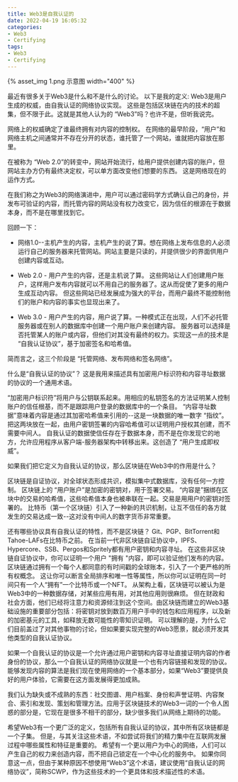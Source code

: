 ```yaml
---
title: Web3是自我认证的
date: 2022-04-19 16:05:32
categories:
- Web3
- Certifying
tags:
- Web3
- Certifying
---
```


{% asset_img 1.png 示意图 width="400" %}

最近有很多关于Web3是什么和不是什么的讨论。
以下是我的定义:
Web3是用户生成的权威，由自我认证的网络协议实现。
这些是包括区块链在内的技术的超集，但不限于此。这就是其他人认为的 “Web3”吗？也许不是，但听我说完。

<!--more-->

网络上的权威确定了谁最终拥有对内容的控制权。
在网络的最早阶段，“用户”和网络主机之间通常并不存在分开的状态，谁托管了一个网站，谁就把内容放在那里。

在被称为 “Web 2.0”的转变中，网站开始流行，给用户提供创建内容的账户，但网站主办方仍有最终决定权，可以单方面改变他们想要的东西。
这是网络现在的运作方式。

在我们称之为Web3的网络演进中，用户可以通过密码学方式确认自己的身份，并发布可验证的内容，而托管内容的网站没有权力改变它，因为信任的根源在于数据本身，而不是在哪里找到它。

回顾一下：
 * 网络1.0--主机产生的内容，主机产生的说了算。想在网络上发布信息的人必须运行自己的服务器来托管网站。网站主要是只读的，并提供很少的界面供用户创建内容或互动。

 * Web 2.0 - 用户产生的内容，还是主机说了算。
这些网站让人们创建用户账户，这样用户发布内容就可以不用自己的服务器了。这从而促使了更多的用户生成互动内容。
但这些网站已经发展成为强大的平台，而用户最终不能控制他们的账户和内容的事实也显现出来了。

 * Web 3.0 - 用户产生的内容，用户说了算。一种模式正在出现，人们不必托管服务器或在别人的数据库中创建一个用户账户来创建内容。
 服务器可以选择是否托管某人的账户或内容，但他们对其没有最终的权力。实现这一点的技术是 “自我认证协议”，基于加密签名和哈希值。

简而言之，这三个阶段是 “托管网络、发布网络和签名网络”。

什么是“自我认证的协议”？
这是我用来描述具有加密用户标识符和内容寻址数据的协议的一个通用术语。

“加密用户标识符”将用户与公钥联系起来。用相应的私钥签名的方法证明某人控制账户的信任根基，而不是跟踪用户登录的数据库中的一个条目。
“内容寻址数据”意味着内容是通过其加密哈希值来引用的--这是一块数据的唯一数字 “指纹”。
把这两块放在一起，由用户密钥签署的内容哈希值可以证明用户授权其创建，而不需要中间人。
自我认证的数据使信任存在于数据本身，而不是在你发现它的地方，允许应用程序从客户端-服务器架构中转移出来。这创造了 “用户生成即权威”。

如果我们把它定义为自我认证的协议，那么区块链在Web3中的作用是什么？

区块链是自证协议，对全球状态形成共识，模拟集中式数据库，没有任何一方控制。
区块链上的 “用户账户”是加密的密钥对，用于签署交易。
“内容是”捆绑在区块中的交易的哈希值，这些哈希值本身也被串联在一起。交易是用用户的密钥对签署的。
比特币（第一个区块链）引入了一种新的共识机制，让互不信任的各方就发生的交易达成一致--这对没有中间人的数字货币非常重要。

还有哪些协议具有自我认证的特性，而不是区块链？
Git、PGP、BitTorrent和Tahoe-LAFs在比特币之前。
在当前一代非区块链自证协议中，IPFS、Hypercore、SSB、Pergos和Spritely都有用户密钥和内容寻址。
在这些非区块链自证协议中，你可以证明一个用户 "拥有 "内容，即可以验证他们发布的内容。区块链通过拥有一个每个人都同意的有时间戳的全球账本，引入了一个更严格的所有权概念。
这让你可以断言全局排序和唯一性等属性，所以你可以证明在同一时间只有一个人“拥有”一个比特币或一个NFT。
从架构上看，区块链可以被认为是Web3中的一种数据存储，对某些应用有用，对其他应用则很麻烦。
但在财政和社会方面，他们已经将注意力和资源倾注到这个空间。由区块链而建立的Web3基础设施的重要部分包括：将密钥对放到数百万用户手中的钱包和应用程序，以及新的加密基元的工具，如释放无数可能性的零知识证明。
可以理解的是，为什么它们目前盖过了对其他事物的讨论，但如果要实现完整的Web3愿景，就必须开发其他类型的自我认证协议。

如果一个自我认证的协议是一个允许通过用户密钥和内容寻址直接证明内容的作者身份的协议，那么一个自我认证的网络协议就是一个也有内容链接和发现的协议。
能够发现内容的算法是我们现在使用网络的一个基本部分，如果“Web3”要提供良好的用户体验，它需要在这方面发展得更加成熟。

我们认为缺失或不成熟的东西：社交图谱、用户档案、身份和声誉证明、内容聚合、索引和发现、策划和管理方法。应用于区块链技术的Web3一词的一个令人困惑的部分是，它现在是很多不相干的部分，缺少很多我们从网络上期待的功能。

希望Web3有一个更广泛的定义，包括所有自我认证的协议，其中所有区块链都是一个子集。
但是，与其关注这些术语，不如尝试将我们的精力集中在互联网发展过程中哪些属性和特征是重要的。
希望有一个更以用户为中心的网络，人们可以产生自己的权力来创造内容，而不把自己锁定在一个中心化的服务中。
如果你同意这一点，但由于某种原因不想使用“Web3”这个术语，建议使用“自我认证的网络协议”，简称SCWP，作为这些技术的一个更具体和技术描述性的术语。

<!-- https://jaygraber.medium.com/web3-is-self-certifying-9dad77fd8d81 -->